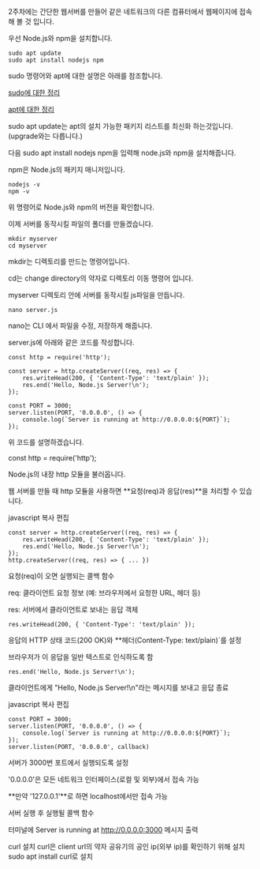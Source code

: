 2주차에는 간단한 웹서버를 만들어 같은 네트워크의 다른 컴퓨터에서 웹페이지에 접속해 볼 것 입니다.

우선 Node.js와 npm을 설치합니다.

```
sudo apt update
sudo apt install nodejs npm
```
sudo 명령어와 apt에 대한 설명은 아래를 참조합니다.

[sudo에 대한 정리](https://velog.io/@akfvh/sudoApt-vduqb7mk)

[apt에 대한 정리](https://velog.io/@tmxkdyd11/Linux%EC%9D%98-apt-%EB%AA%85%EB%A0%B9%EC%96%B4-%EC%A0%95%EB%A6%AC-%EB%A6%AC%EB%88%85%EC%8A%A4-%ED%8C%A8%ED%82%A4%EC%A7%80%EC%99%80-%ED%8C%A8%ED%82%A4%EC%A7%80-%EB%A7%A4%EB%8B%88%EC%A0%80)

sudo apt update는 apt의 설치 가능한 패키지 리스트를 최신화 하는것입니다.(upgrade와는 다릅니다.)

다음 sudo apt install nodejs npm을 입력해 node.js와 npm을 설치해줍니다.

npm은 Node.js의 패키지 매니저입니다.

```
nodejs -v
npm -v
```

위 명령어로 Node.js와 npm의 버전을 확인합니다.

이제 서버를 동작시킬 파일의 폴더를 만들겠습니다.

```
mkdir myserver
cd myserver
```

mkdir는 디렉토리를 만드는 명령어입니다.

cd는 change directory의 약자로 디렉토리 이동 명령어 입니다.

myserver 디렉토리 안에 서버를 동작시킬 js파일을 만듭니다.

```
nano server.js
```

nano는 CLI 에서 파일을 수정, 저장하게 해줍니다.

server.js에 아래와 같은 코드를 작성합니다.

```
const http = require('http');

const server = http.createServer((req, res) => {
    res.writeHead(200, { 'Content-Type': 'text/plain' });
    res.end('Hello, Node.js Server!\n');
});

const PORT = 3000;
server.listen(PORT, '0.0.0.0', () => {
    console.log(`Server is running at http://0.0.0.0:${PORT}`);
});
```
위 코드를 설명하겠습니다.

const http = require('http');

Node.js의 내장 http 모듈을 불러옵니다.

웹 서버를 만들 때 http 모듈을 사용하면 **요청(req)과 응답(res)**을 처리할 수 있습니다.

javascript
복사
편집
```
const server = http.createServer((req, res) => {
    res.writeHead(200, { 'Content-Type': 'text/plain' });
    res.end('Hello, Node.js Server!\n');
});
http.createServer((req, res) => { ... })
```
요청(req)이 오면 실행되는 콜백 함수

req: 클라이언트 요청 정보 (예: 브라우저에서 요청한 URL, 헤더 등)

res: 서버에서 클라이언트로 보내는 응답 객체
```
res.writeHead(200, { 'Content-Type': 'text/plain' });
```
응답의 HTTP 상태 코드(200 OK)와 **헤더(Content-Type: text/plain)`를 설정

브라우저가 이 응답을 일반 텍스트로 인식하도록 함
```
res.end('Hello, Node.js Server!\n');
```
클라이언트에게 "Hello, Node.js Server!\n"라는 메시지를 보내고 응답 종료

javascript
복사
편집
```
const PORT = 3000;
server.listen(PORT, '0.0.0.0', () => {
    console.log(`Server is running at http://0.0.0.0:${PORT}`);
});
server.listen(PORT, '0.0.0.0', callback)
```

서버가 3000번 포트에서 실행되도록 설정

'0.0.0.0'은 모든 네트워크 인터페이스(로컬 및 외부)에서 접속 가능

**만약 '127.0.0.1'**로 하면 localhost에서만 접속 가능

서버 실행 후 실행될 콜백 함수

터미널에 Server is running at http://0.0.0.0:3000 메시지 출력





curl 설치
curl은 client url의 약자
공유기의 공인 ip(외부 ip)를 확인하기 위해 설치
sudo apt install curl로 설치

